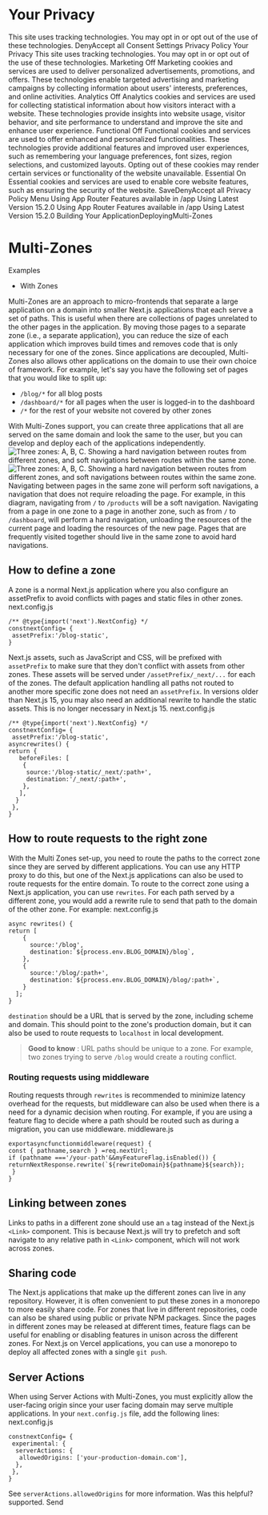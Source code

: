 # Your Privacy
This site uses tracking technologies. You may opt in or opt out of the use of these technologies.
DenyAccept all
Consent Settings
Privacy Policy
Your Privacy
This site uses tracking technologies. You may opt in or opt out of the use of these technologies.
Marketing
Off
Marketing cookies and services are used to deliver personalized advertisements, promotions, and offers. These technologies enable targeted advertising and marketing campaigns by collecting information about users' interests, preferences, and online activities. 
Analytics
Off
Analytics cookies and services are used for collecting statistical information about how visitors interact with a website. These technologies provide insights into website usage, visitor behavior, and site performance to understand and improve the site and enhance user experience.
Functional
Off
Functional cookies and services are used to offer enhanced and personalized functionalities. These technologies provide additional features and improved user experiences, such as remembering your language preferences, font sizes, region selections, and customized layouts. Opting out of these cookies may render certain services or functionality of the website unavailable.
Essential
On
Essential cookies and services are used to enable core website features, such as ensuring the security of the website. 
SaveDenyAccept all
Privacy Policy
Menu
Using App Router
Features available in /app
Using Latest Version
15.2.0
Using App Router
Features available in /app
Using Latest Version
15.2.0
Building Your ApplicationDeployingMulti-Zones
# Multi-Zones
Examples
  * With Zones


Multi-Zones are an approach to micro-frontends that separate a large application on a domain into smaller Next.js applications that each serve a set of paths. This is useful when there are collections of pages unrelated to the other pages in the application. By moving those pages to a separate zone (i.e., a separate application), you can reduce the size of each application which improves build times and removes code that is only necessary for one of the zones. Since applications are decoupled, Multi-Zones also allows other applications on the domain to use their own choice of framework.
For example, let's say you have the following set of pages that you would like to split up:
  * `/blog/*` for all blog posts
  * `/dashboard/*` for all pages when the user is logged-in to the dashboard
  * `/*` for the rest of your website not covered by other zones


With Multi-Zones support, you can create three applications that all are served on the same domain and look the same to the user, but you can develop and deploy each of the applications independently.
![Three zones: A, B, C. Showing a hard navigation between routes from different zones, and soft navigations between routes within the same zone.](https://nextjs.org/_next/image?url=https%3A%2F%2Fh8DxKfmAPhn8O0p3.public.blob.vercel-storage.com%2Fdocs%2Flight%2Fmulti-zones.png&w=3840&q=75)![Three zones: A, B, C. Showing a hard navigation between routes from different zones, and soft navigations between routes within the same zone.](https://nextjs.org/_next/image?url=https%3A%2F%2Fh8DxKfmAPhn8O0p3.public.blob.vercel-storage.com%2Fdocs%2Fdark%2Fmulti-zones.png&w=3840&q=75)
Navigating between pages in the same zone will perform soft navigations, a navigation that does not require reloading the page. For example, in this diagram, navigating from `/` to `/products` will be a soft navigation.
Navigating from a page in one zone to a page in another zone, such as from `/` to `/dashboard`, will perform a hard navigation, unloading the resources of the current page and loading the resources of the new page. Pages that are frequently visited together should live in the same zone to avoid hard navigations.
## How to define a zone
A zone is a normal Next.js application where you also configure an assetPrefix to avoid conflicts with pages and static files in other zones.
next.config.js
```
/** @type{import('next').NextConfig} */
constnextConfig= {
 assetPrefix:'/blog-static',
}
```

Next.js assets, such as JavaScript and CSS, will be prefixed with `assetPrefix` to make sure that they don't conflict with assets from other zones. These assets will be served under `/assetPrefix/_next/...` for each of the zones.
The default application handling all paths not routed to another more specific zone does not need an `assetPrefix`.
In versions older than Next.js 15, you may also need an additional rewrite to handle the static assets. This is no longer necessary in Next.js 15.
next.config.js
```
/** @type{import('next').NextConfig} */
constnextConfig= {
 assetPrefix:'/blog-static',
asyncrewrites() {
return {
   beforeFiles: [
    {
     source:'/blog-static/_next/:path+',
     destination:'/_next/:path+',
    },
   ],
  }
 },
}
```

## How to route requests to the right zone
With the Multi Zones set-up, you need to route the paths to the correct zone since they are served by different applications. You can use any HTTP proxy to do this, but one of the Next.js applications can also be used to route requests for the entire domain.
To route to the correct zone using a Next.js application, you can use `rewrites`. For each path served by a different zone, you would add a rewrite rule to send that path to the domain of the other zone. For example:
next.config.js
```
async rewrites() {
return [
    {
      source:'/blog',
      destination:`${process.env.BLOG_DOMAIN}/blog`,
    },
    {
      source:'/blog/:path+',
      destination:`${process.env.BLOG_DOMAIN}/blog/:path+`,
    }
  ];
}
```

`destination` should be a URL that is served by the zone, including scheme and domain. This should point to the zone's production domain, but it can also be used to route requests to `localhost` in local development.
> **Good to know** : URL paths should be unique to a zone. For example, two zones trying to serve `/blog` would create a routing conflict.
### Routing requests using middleware
Routing requests through `rewrites` is recommended to minimize latency overhead for the requests, but middleware can also be used when there is a need for a dynamic decision when routing. For example, if you are using a feature flag to decide where a path should be routed such as during a migration, you can use middleware.
middleware.js
```
exportasyncfunctionmiddleware(request) {
const { pathname,search } =req.nextUrl;
if (pathname ==='/your-path'&&myFeatureFlag.isEnabled()) {
returnNextResponse.rewrite(`${rewriteDomain}${pathname}${search});
 }
}
```

## Linking between zones
Links to paths in a different zone should use an `a` tag instead of the Next.js `<Link>` component. This is because Next.js will try to prefetch and soft navigate to any relative path in `<Link>` component, which will not work across zones.
## Sharing code
The Next.js applications that make up the different zones can live in any repository. However, it is often convenient to put these zones in a monorepo to more easily share code. For zones that live in different repositories, code can also be shared using public or private NPM packages.
Since the pages in different zones may be released at different times, feature flags can be useful for enabling or disabling features in unison across the different zones.
For Next.js on Vercel applications, you can use a monorepo to deploy all affected zones with a single `git push`.
## Server Actions
When using Server Actions with Multi-Zones, you must explicitly allow the user-facing origin since your user facing domain may serve multiple applications. In your `next.config.js` file, add the following lines:
next.config.js
```
constnextConfig= {
 experimental: {
  serverActions: {
   allowedOrigins: ['your-production-domain.com'],
  },
 },
}
```

See `serverActions.allowedOrigins` for more information.
Was this helpful?
supported.
Send
